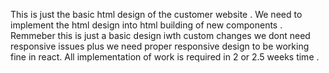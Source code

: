 This is just the basic html design of the customer website . We need to implement the html design into html building of new components .
Remmeber this is just a basic design iwth custom changes we dont need responsive issues plus we need proper responsive design to be working fine in react. 
All implementation of work is required in 2 or 2.5 weeks time .
